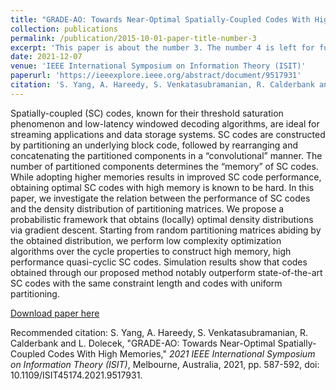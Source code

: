 ```yaml
---
title: "GRADE-AO: Towards Near-Optimal Spatially-Coupled Codes With High Memories"
collection: publications
permalink: /publication/2015-10-01-paper-title-number-3
excerpt: 'This paper is about the number 3. The number 4 is left for future work.'
date: 2021-12-07
venue: 'IEEE International Symposium on Information Theory (ISIT)'
paperurl: 'https://ieeexplore.ieee.org/abstract/document/9517931'
citation: 'S. Yang, A. Hareedy, S. Venkatasubramanian, R. Calderbank and L. Dolecek. (2021). &quot;GRADE-AO: Towards Near-Optimal Spatially-Coupled Codes With High Memories.&quot; <i>Journal 1</i>. 1(3).'
---
```

Spatially-coupled (SC) codes, known for their threshold saturation phenomenon and low-latency windowed decoding algorithms, are ideal for streaming applications and data storage systems. SC codes are constructed by partitioning an underlying block code, followed by rearranging and concatenating the partitioned components in a “convolutional” manner. The number of partitioned components determines the “memory” of SC codes. While adopting higher memories results in improved SC code performance, obtaining optimal SC codes with high memory is known to be hard. In this paper, we investigate the relation between the performance of SC codes and the density distribution of partitioning matrices. We propose a probabilistic framework that obtains (locally) optimal density distributions via gradient descent. Starting from random partitioning matrices abiding by the obtained distribution, we perform low complexity optimization algorithms over the cycle properties to construct high memory, high performance quasi-cyclic SC codes. Simulation results show that codes obtained through our proposed method notably outperform state-of-the-art SC codes with the same constraint length and codes with uniform partitioning.

[Download paper here](https://arxiv.org/abs/2101.09962)

Recommended citation: S. Yang, A. Hareedy, S. Venkatasubramanian, R. Calderbank and L. Dolecek, "GRADE-AO: Towards Near-Optimal Spatially-Coupled Codes With High Memories," <i>2021 IEEE International Symposium on Information Theory (ISIT)</i>, Melbourne, Australia, 2021, pp. 587-592, doi: 10.1109/ISIT45174.2021.9517931.

